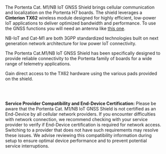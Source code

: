 <FeatureDescription>

The Portenta Cat. M1/NB IoT GNSS Shield brings cellular communication and localization on the Portenta H7 boards. The shield leverages a **Cinterion TX62** wireless module designed for highly efficient, low-power IoT applications to deliver optimized bandwidth and performance. To use the GNSS functions you will need an antenna like [this one](https://uk.farnell.com/siretta/echo19-0-1m-ufl-s-s-17/embedded-antenna-1-575ghz-ufl/dp/2717675?ost=echo19).

</FeatureDescription>

<FeatureList>
<Feature title="Low power global community" image="world-map">

NB-IoT and Cat-M1 are both 3GPP standardized technologies built on next generation network architecture for low power IoT connectivity. 

</Feature>

<Feature title="Portenta Form Factor" image="mkr-form-factor">

The Portenta Cat.M1/NB IoT GNSS Shield has been specifically designed to provide reliable connectivity to the Portenta family of boards for a wide range of telemetry applications. 

</Feature>

<Feature title="3GPP" image="hw-pin">

Gain direct access to the TX62 hardware using the various pads provided on the shield.

</Feature>

</FeatureList>

<FeatureDescription>
  <br></br>

  **Service Provider Compatibility and End-Device Certification:** Please be aware that the Portenta Cat. M1/NB IoT GNSS Shield is not certified as an End-Device by all cellular network providers. If you encounter difficulties with network connection, we recommend checking with your service provider to verify if End-Device certification is required for network access. Switching to a provider that does not have such requirements may resolve these issues. We advise reviewing this compatibility information during setup to ensure optimal device performance and to prevent potential service interruptions.

</FeatureDescription>